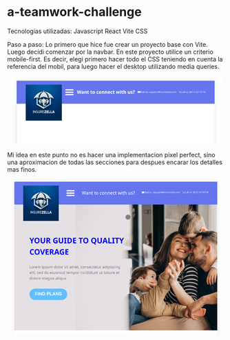 # a-teamwork-challenge

Tecnologias utilizadas:
Javascript
React
Vite
CSS

Paso a paso:
Lo primero que hice fue crear un proyecto base con Vite. Luego decidi comenzar por la navbar. En este proyecto utilice un criterio mobile-first. Es decir, elegi primero hacer todo el CSS teniendo en cuenta la referencia del mobil, para luego hacer el desktop utilizando media queries.

![Navbar](readme-imgs/image.png)

Mi idea en este punto no es hacer una implementacion pixel perfect, sino una aproximacion de todas las secciones para despues encarar los detalles mas finos.

![Find plans sections](image.png)

